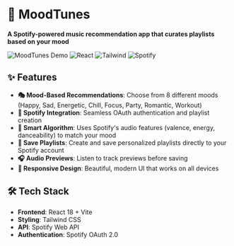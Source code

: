 # 🎵 MoodTunes

**A Spotify-powered music recommendation app that curates playlists based on your mood**

![MoodTunes Demo](https://img.shields.io/badge/Status-Live-brightgreen) ![React](https://img.shields.io/badge/React-18.0+-blue) ![Tailwind](https://img.shields.io/badge/Tailwind-CSS-38B2AC) ![Spotify](https://img.shields.io/badge/Spotify-API-1DB954)

## ✨ Features

- **🎭 Mood-Based Recommendations**: Choose from 8 different moods (Happy, Sad, Energetic, Chill, Focus, Party, Romantic, Workout)
- **🎵 Spotify Integration**: Seamless OAuth authentication and playlist creation
- **🤖 Smart Algorithm**: Uses Spotify's audio features (valence, energy, danceability) to match your mood
- **💾 Save Playlists**: Create and save personalized playlists directly to your Spotify account
- **🎧 Audio Previews**: Listen to track previews before saving
- **📱 Responsive Design**: Beautiful, modern UI that works on all devices


## 🛠️ Tech Stack

- **Frontend**: React 18 + Vite
- **Styling**: Tailwind CSS
- **API**: Spotify Web API
- **Authentication**: Spotify OAuth 2.0
